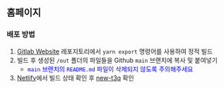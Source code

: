 ## 홈페이지

### 배포 방법

1. [Gitlab Website](http://lab.t3q.co.kr:9999/fe/website) 레포지토리에서 `yarn export` 명령어를 사용하여 정적 빌드
2. 빌드 후 생성된 `/out` 폴더의 파일들을 Github `main` 브랜치에 복사 및 붙여넣기
   - <span style="color:blue;">`main` 브랜치의 `README.md` 파일이 삭제되지 않도록 주의해주세요</span>
3. [Netlify](https://app.netlify.com/teams/t3qfeteam/builds)에서 빌드 상태 확인 후 [new-t3q](https://new-t3q.netlify.app/ko) 확인
